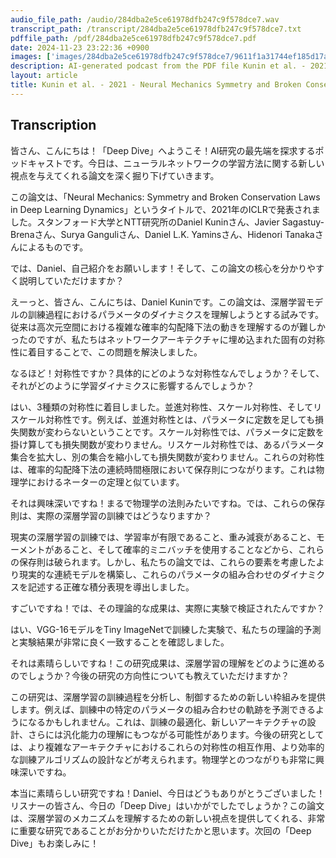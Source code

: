```yaml
---
audio_file_path: /audio/284dba2e5ce61978dfb247c9f578dce7.wav
transcript_path: /transcript/284dba2e5ce61978dfb247c9f578dce7.txt
pdffile_path: /pdf/284dba2e5ce61978dfb247c9f578dce7.pdf
date: 2024-11-23 23:22:36 +0900
images: ['images/284dba2e5ce61978dfb247c9f578dce7/9611f1a31744ef185d17a5efc657d30aa03cd6ac5e43e830fb72b6d26fd21f87.jpg', 'images/284dba2e5ce61978dfb247c9f578dce7/b5792ebd41e3a09fb52a5c30e3728db8ee02a0452a3da246702703d8110bd0d0.jpg', 'images/284dba2e5ce61978dfb247c9f578dce7/1db3c82228ccdc3dd434c8b7549b55fddb41f0334fab520a3a900ffb73e7b0ea.jpg', 'images/284dba2e5ce61978dfb247c9f578dce7/1aa0c83930f5b11a08abd9f4ef2bba3bbf711d71d767327b1da25c8722ff5e9e.jpg', 'images/284dba2e5ce61978dfb247c9f578dce7/25a650adcbe508c317420780f53c105276de8823aa2fad1a21ab9c94da8b354d.jpg', 'images/284dba2e5ce61978dfb247c9f578dce7/56b7b6aca494289519247d9d86d8abf7e23048a225b222387f69d3f8e5fde8a3.jpg', 'images/284dba2e5ce61978dfb247c9f578dce7/340f7a7c9289ed65cd3fb6c1f735dae28695e5815543fbd4cbf7954cb1ad67bb.jpg', 'images/284dba2e5ce61978dfb247c9f578dce7/87b0eaca0e352fe0c3eab39a0b07189be88ab19cabb0312a83094b645c59a933.jpg', 'images/284dba2e5ce61978dfb247c9f578dce7/cd487794b6a155595d774dd8e5e2f0cb05a52b492706ee17021654f5a33b39b7.jpg', 'images/284dba2e5ce61978dfb247c9f578dce7/1b8a07ea2e06702d8f4bf301110ed7ee17edd815df4cab59e39ece2330ffba32.jpg', 'images/284dba2e5ce61978dfb247c9f578dce7/799b95e6aa7b43e575c17b1ec989deb51c72d12323bca9b24e2da7deead4014a.jpg', 'images/284dba2e5ce61978dfb247c9f578dce7/345fad475b69c833aaa12ffcb24c09500e758159a32f1f1e676920383757f5a9.jpg', 'images/284dba2e5ce61978dfb247c9f578dce7/33e3f567f7bb1b2a0167caec48555fcd2a4a0d09b9ef8569aad3f4b4b4ec0217.jpg', 'images/284dba2e5ce61978dfb247c9f578dce7/bd370e060929565fbea71effaf60c1fa4f69535a0678d252326a5a5527da3f11.jpg', 'images/284dba2e5ce61978dfb247c9f578dce7/7f820aff3d61311304dfdbbccfd810e460dd8dbf5f319c3a4958acd7df626d9b.jpg', 'images/284dba2e5ce61978dfb247c9f578dce7/2a35d3cfbf02820ea917dfe0d3223136046e05e0722a5b184481679e8200adb6.jpg', 'images/284dba2e5ce61978dfb247c9f578dce7/c6776c85cc8b307264c28ccb21fedce872f9b1c1ee63296ac48c4e33a5344cd7.jpg', 'images/284dba2e5ce61978dfb247c9f578dce7/3a5e6ab2ba2d6f437bd115fb1890a279a4b59f84b357a96179fb6b697fefcf6e.jpg', 'images/284dba2e5ce61978dfb247c9f578dce7/221c57fa903016b4e1e24530745ca8a9b49b21080056846d0821282222c73fec.jpg', 'images/284dba2e5ce61978dfb247c9f578dce7/cd3ee4481ec4fc2af81375ec67e523a2eb855515f0a468be9aec7292bd7a03ce.jpg', 'images/284dba2e5ce61978dfb247c9f578dce7/923947c7359ba88d4d65b1dc281272fed496a9776ce6c3f4a12b79eddd9d0259.jpg', 'images/284dba2e5ce61978dfb247c9f578dce7/15e96b5fd49c9a768069c017262eead3ffe536c4d4098921538fd4e1bded589d.jpg']
description: AI-generated podcast from the PDF file Kunin et al. - 2021 - Neural Mechanics Symmetry and Broken Conservation_JP / 284dba2e5ce61978dfb247c9f578dce7
layout: article
title: Kunin et al. - 2021 - Neural Mechanics Symmetry and Broken Conservation_JP
---
```


## Transcription
皆さん、こんにちは！「Deep Dive」へようこそ！AI研究の最先端を探求するポッドキャストです。今日は、ニューラルネットワークの学習方法に関する新しい視点を与えてくれる論文を深く掘り下げていきます。

この論文は、「Neural Mechanics: Symmetry and Broken Conservation Laws in Deep Learning Dynamics」というタイトルで、2021年のICLRで発表されました。スタンフォード大学とNTT研究所のDaniel Kuninさん、Javier Sagastuy-Brenaさん、Surya Ganguliさん、Daniel L.K. Yaminsさん、Hidenori Tanakaさんによるものです。

では、Daniel、自己紹介をお願いします！そして、この論文の核心を分かりやすく説明していただけますか？

えーっと、皆さん、こんにちは、Daniel Kuninです。この論文は、深層学習モデルの訓練過程におけるパラメータのダイナミクスを理解しようとする試みです。従来は高次元空間における複雑な確率的勾配降下法の動きを理解するのが難しかったのですが、私たちはネットワークアーキテクチャに埋め込まれた固有の対称性に着目することで、この問題を解決しました。

なるほど！対称性ですか？具体的にどのような対称性なんでしょうか？そして、それがどのように学習ダイナミクスに影響するんでしょうか？

はい、3種類の対称性に着目しました。並進対称性、スケール対称性、そしてリスケール対称性です。例えば、並進対称性とは、パラメータに定数を足しても損失関数が変わらないということです。スケール対称性では、パラメータに定数を掛け算しても損失関数が変わりません。リスケール対称性では、あるパラメータ集合を拡大し、別の集合を縮小しても損失関数が変わりません。これらの対称性は、確率的勾配降下法の連続時間極限において保存則につながります。これは物理学におけるネーターの定理と似ています。

それは興味深いですね！まるで物理学の法則みたいですね。では、これらの保存則は、実際の深層学習の訓練ではどうなりますか？

現実の深層学習の訓練では、学習率が有限であること、重み減衰があること、モーメントがあること、そして確率的ミニバッチを使用することなどから、これらの保存則は破られます。しかし、私たちの論文では、これらの要素を考慮したより現実的な連続モデルを構築し、これらのパラメータの組み合わせのダイナミクスを記述する正確な積分表現を導出しました。

すごいですね！では、その理論的な成果は、実際に実験で検証されたんですか？

はい、VGG-16モデルをTiny ImageNetで訓練した実験で、私たちの理論的予測と実験結果が非常に良く一致することを確認しました。

それは素晴らしいですね！この研究成果は、深層学習の理解をどのように進めるのでしょうか？今後の研究の方向性についても教えていただけますか？

この研究は、深層学習の訓練過程を分析し、制御するための新しい枠組みを提供します。例えば、訓練中の特定のパラメータの組み合わせの軌跡を予測できるようになるかもしれません。これは、訓練の最適化、新しいアーキテクチャの設計、さらには汎化能力の理解にもつながる可能性があります。今後の研究としては、より複雑なアーキテクチャにおけるこれらの対称性の相互作用、より効率的な訓練アルゴリズムの設計などが考えられます。物理学とのつながりも非常に興味深いですね。

本当に素晴らしい研究ですね！Daniel、今日はどうもありがとうございました！リスナーの皆さん、今日の「Deep Dive」はいかがでしたでしょうか？この論文は、深層学習のメカニズムを理解するための新しい視点を提供してくれる、非常に重要な研究であることがお分かりいただけたかと思います。次回の「Deep Dive」もお楽しみに！





